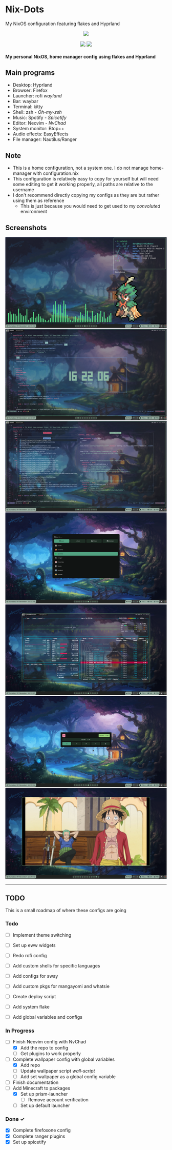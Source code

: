 Nix-Dots
===========

My NixOS configuration featuring flakes and Hyprland

<p align="center"><img src="https://i.imgur.com/X5zKxvp.png" width=300px></p>
<p align="center">
    <img src="https://img.shields.io/static/v1?label=Hyprland&message=Stable&style=flat&logo=hyprland&colorA=24273A&colorB=8AADF4&logoColor=CAD3F5"/>
    <img src="https://img.shields.io/static/v1?label=Nix Flake&message=Check&style=flat&logo=nixos&colorA=24273A&colorB=9173ff&logoColor=CAD3F5"
</p>
    
#### My personal NixOS, home manager config using flakes and Hyprland ####

    
## Main programs ##

* Desktop: Hyprland
* Browser: Firefox
* Launcher: rofi _wayland_
* Bar: waybar
* Terminal: kitty
* Shell: zsh - _Oh-my-zsh_
* Music: Spotify - _Spicetify_
* Editor: Neovim - _NvChad_
* System monitor: Btop++
* Audio effects: EasyEffects
* File manager: Nautilus/Ranger

## Note ##
* This is a home configuration, not a system one. I do not manage home-manager with configuration.nix
* This configuration is relatively easy to copy for yourself but will need some editing to get it working properly, all paths are relative to the username
* I don't recommend directly copying my configs as they are but rather using them as reference
    * This is just because you would need to get used to my _convoluted_ environment

Screenshots
-----------
![picture alt](https://github.com/0LaMica/Nix-Dots/blob/main/assets/preview.png "Example with terminal")
![picture alt](https://github.com/0LaMica/Nix-Dots/blob/main/assets/preview2.png "Neovim with NvChad")
![picture alt](https://github.com/0LaMica/Nix-Dots/blob/main/assets/preview3.png "Neovim")
![picture alt](https://github.com/0LaMica/Nix-Dots/blob/main/assets/preview4.png "Rofi drun")
![picture alt](https://github.com/0LaMica/Nix-Dots/blob/main/assets/preview5.png "'Task manager'")
![picture alt](https://github.com/0LaMica/Nix-Dots/blob/main/assets/preview6.png "Power menu")
![picture alt](https://github.com/0LaMica/Nix-Dots/blob/main/assets/preview7.png "My goat on Linux")

<hr>




TODO
------

This is a small roadmap of where these configs are going

### Todo

- [ ] Implement theme switching
- [ ] Set up eww widgets
- [ ] Redo rofi config
- [ ] Add custom shells for specific languages
- [ ] Add configs for sway
- [ ] Add custom pkgs for mangayomi and whatsie
- [ ] Create deploy script
- [ ] Add system flake
- [ ] Add global variables and configs


### In Progress

- [ ] Finish Neovim config with NvChad
    - [x] Add the repo to config
    - [ ] Get plugins to work properly 
- [ ] Complete wallpaper config with global variables
    - [x] Add repo
    - [ ] Update wallpaper script _wall-script_
    - [ ] Add set wallpaper as a global config variable 
- [ ] Finish documentation
- [ ] Add Minecraft to packages
    - [x] Set up prism-launcher
        - [ ] Remove account verification
    - [ ] Set up default launcher   

### Done ✓

- [x] Complete firefoxone config
- [x] Complete ranger plugins
- [x] Set up spicetify  
